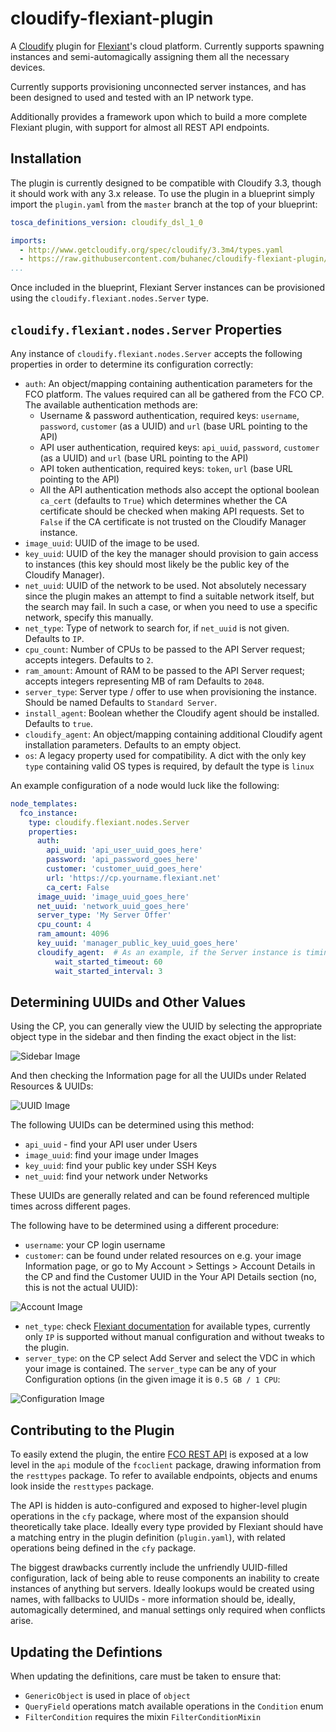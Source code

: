cloudify-flexiant-plugin
========================

A [Cloudify](http://getcloudify.org/) plugin for [Flexiant](https://www.flexiant.com/)'s cloud platform. Currently supports spawning instances and semi-automagically assigning them all the necessary devices.

Currently supports provisioning unconnected server instances, and has been designed to used and tested with an IP network type.

Additionally provides a framework upon which to build a more complete Flexiant plugin, with support for almost all REST API endpoints.

Installation
------------

The plugin is currently designed to be compatible with Cloudify 3.3, though it should work with any 3.x release. To use the plugin in a blueprint simply import the `plugin.yaml` from the `master` branch at the top of your blueprint:

```yaml
tosca_definitions_version: cloudify_dsl_1_0

imports:
  - http://www.getcloudify.org/spec/cloudify/3.3m4/types.yaml
  - https://raw.githubusercontent.com/buhanec/cloudify-flexiant-plugin/master/plugin.yaml
...
```

Once included in the blueprint, Flexiant Server instances can be provisioned using the `cloudify.flexiant.nodes.Server` type.

`cloudify.flexiant.nodes.Server` Properties
-------------------------------------------

Any instance of `cloudify.flexiant.nodes.Server` accepts the following properties in order to determine its configuration correctly:

* `auth`: An object/mapping containing authentication parameters for the FCO platform. The values required can all be gathered from the FCO CP. The available authentication methods are:
    * Username & password authentication, required keys: `username`, `password`, `customer` (as a UUID) and `url` (base URL pointing to the API)
    * API user authentication, required keys: `api_uuid`, `password`, `customer` (as a UUID) and `url` (base URL pointing to the API)
    * API token authentication, required keys: `token`, `url` (base URL pointing to the API)
    * All the API authentication methods also accept the optional boolean `ca_cert` (defaults to `True`) which determines whether the CA certificate should be checked when making API requests. Set to `False` if the CA certificate is not trusted on the Cloudify Manager instance.
* `image_uuid`: UUID of the image to be used.
* `key_uuid`: UUID of the key the manager should provision to gain access to instances (this key should most likely be the public key of the Cloudify Manager).
* `net_uuid`: UUID of the network to be used. Not absolutely necessary since the plugin makes an attempt to find a suitable network itself, but the search may fail. In such a case, or when you need to use a specific network, specify this manually.
* `net_type`: Type of network to search for, if `net_uuid` is not given. Defaults to `IP`.
* `cpu_count`: Number of CPUs to be passed to the API Server request; accepts integers. Defaults to `2`.
* `ram_amount`: Amount of RAM to be passed to the API Server request; accepts integers representing MB of ram Defaults to `2048`.
* `server_type`: Server type / offer to use when provisioning the instance. Should be named Defaults to `Standard Server`.
* `install_agent`: Boolean whether the Cloudify agent should be installed. Defaults to `true`.
* `cloudify_agent`: An object/mapping containing additional Cloudify agent installation parameters. Defaults to an empty object.
* `os`: A legacy property used for compatibility. A dict with the only key `type` containing valid OS types is required, by default the type is `linux`

An example configuration of a node would luck like the following:
```yaml
node_templates:
  fco_instance:
    type: cloudify.flexiant.nodes.Server
    properties:
      auth:
        api_uuid: 'api_user_uuid_goes_here'
        password: 'api_password_goes_here'
        customer: 'customer_uuid_goes_here'
        url: 'https://cp.yourname.flexiant.net'
        ca_cert: False
      image_uuid: 'image_uuid_goes_here'
      net_uuid: 'network_uuid_goes_here'
      server_type: 'My Server Offer'
      cpu_count: 4
      ram_amount: 4096
      key_uuid: 'manager_public_key_uuid_goes_here'
      cloudify_agent:  # As an example, if the Server instance is timing out with the lower default timeout
          wait_started_timeout: 60
          wait_started_interval: 3
```

Determining UUIDs and Other Values
----------------------------------

Using the CP, you can generally view the UUID by selecting the appropriate object type in the sidebar and then finding the exact object in the list:

![Sidebar Image](https://i.imgur.com/XyUZJaL.png)

And then checking the Information page for all the UUIDs under Related Resources & UUIDs:

![UUID Image](https://i.imgur.com/v4PhoYk.png)

The following UUIDs can be determined using this method:

* `api_uuid` - find your API user under Users
* `image_uuid`: find your image under Images
* `key_uuid`: find your public key under SSH Keys
* `net_uuid`: find your network under Networks

These UUIDs are generally related and can be found referenced multiple times across different pages.

The following have to be determined using a different procedure:

* `username`: your CP login username
* `customer`: can be found under related resources on e.g. your image Information page, or go to My Account > Settings > Account Details in the CP and find the Customer UUID in the Your API Details section (no, this is not the actual UUID):

![Account Image](https://i.imgur.com/M7En9W4.png)

* `net_type`: check [Flexiant documentation](http://docs.flexiant.com/display/DOCS/Introduction+to+Flexiant+Cloud+Orchestrator) for available types, currently only `IP` is supported without manual configuration and without tweaks to the plugin.
* `server_type`: on the CP select Add Server and select the VDC in which your image is contained. The `server_type` can be any of your Configuration options (in the given image it is `0.5 GB / 1 CPU`:

![Configuration Image](https://i.imgur.com/Sl6cwVF.png)

Contributing to the Plugin
--------------------------

To easily extend the plugin, the entire [FCO REST API](http://docs.flexiant.com/display/DOCS/REST+documentation) is exposed at a low level in the `api` module of the `fcoclient` package, drawing information from the `resttypes` package. To refer to available endpoints, objects and enums look inside the `resttypes` package.

The API is hidden is auto-configured and exposed to higher-level plugin operations in the `cfy` package, where most of the expansion should theoretically take place. Ideally every type provided by Flexiant should have a matching entry in the plugin definition (`plugin.yaml`), with related operations being defined in the `cfy` package.

The biggest drawbacks currently include the unfriendly UUID-filled configuration, lack of being able to reuse components an inability to create instances of anything but servers. Ideally lookups would be created using names, with fallbacks to UUIDs - more information should be, ideally, automagically determined, and manual settings only required when conflicts arise.

Updating the Defintions
-----------------------

When updating the definitions, care must be taken to ensure that:

* `GenericObject` is used in place of `object`
* `QueryField` operations match available operations in the `Condition` enum
* `FilterCondition` requires the mixin `FilterConditionMixin`
